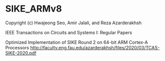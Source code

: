 # SIKE_ARMv8

Copyright (c) Hwajeong Seo, Amir Jalali, and Reza Azarderakhsh

IEEE Transactions on Circuits and Systems I: Regular Papers

Optimized Implementation of SIKE Round 2 on 64-bit ARM Cortex-A Processors
http://faculty.eng.fau.edu/azarderakhsh/files/2020/03/TCAS-SIKE-2020.pdf
